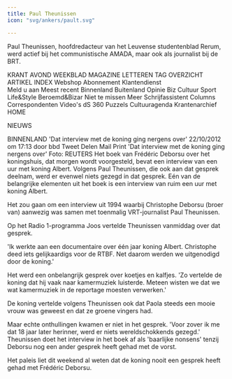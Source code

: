 ```yaml
---
title: Paul Theunissen
icon: "svg/ankers/pault.svg"

---
```


  Paul Theunissen, hoofdredacteur van het Leuvense studentenblad Rerum,
werd actief bij het communistische AMADA, maar ook als journalist bij de
BRT.


KRANT  AVOND  WEEKBLAD  MAGAZINE  LETTEREN TAG OVERZICHT ARTIKEL INDEX Webshop   Abonnement   Klantendienst  
 Meld u aan
  Meest recent Binnenland Buitenland Opinie Biz Cultuur Sport Life&Style Beroemd&Bizar Niet te missen
Meer
Schrijfassistent
Columns
Correspondenten
Video's
dS 360
Puzzels
Cultuuragenda
Krantenarchief
HOME
>
NIEUWS
>
BINNENLAND
'Dat interview met de koning ging nergens over'
22/10/2012 om 17:13 door bbd
  Tweet   Delen
Mail
Print
'Dat interview met de koning ging nergens over'
Foto: REUTERS
Het boek van Frédéric Deborsu over het koningshuis, dat morgen wordt voorgesteld, bevat een interview van een uur met koning Albert. Volgens Paul Theunissen, die ook aan dat gesprek deelnam, werd er evenwel niets gezegd in dat gesprek.
Eén van de belangrijke elementen uit het boek is een interview van ruim een uur met koning Albert.

Het zou gaan om een interview uit 1994 waarbij Christophe Deborsu (broer van) aanwezig was samen met toenmalig VRT-journalist Paul Theunissen.

Op het Radio 1-programma Joos vertelde Theunissen vanmiddag over dat gesprek.


'Ik werkte aan een documentaire over één jaar koning Albert. Christophe deed iets gelijkaardigs voor de RTBF. Net daarom werden we uitgenodigd door de koning.'

Het werd een onbelangrijk gesprek over koetjes en kalfjes. 'Zo vertelde de koning dat hij vaak naar kamermuziek luisterde. Meteen wisten we dat we wat kamermuziek in de reportage moesten verwerken.'

De koning vertelde volgens Theunissen ook dat Paola steeds een mooie vrouw was geweest en dat ze groene vingers had.

Maar echte onthullingen kwamen er niet in het gesprek. 'Voor zover ik me dat 18 jaar later herinner, werd er niets wereldschokkends gezegd.' Theunissen doet het interview in het boek af als 'baarlijke nonsens' tenzij Deborsu nog een ander gesprek heeft gehad met de vorst.  

Het paleis liet dit weekend al weten dat de koning nooit een gesprek heeft gehad met Frédéric Deborsu.
